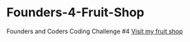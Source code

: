 # Founders-4-Fruit-Shop
Founders and Coders Coding Challenge #4
[Visit my fruit shop](https://psydwinder.github.io/Founders-4-Fruit-Shop/)
